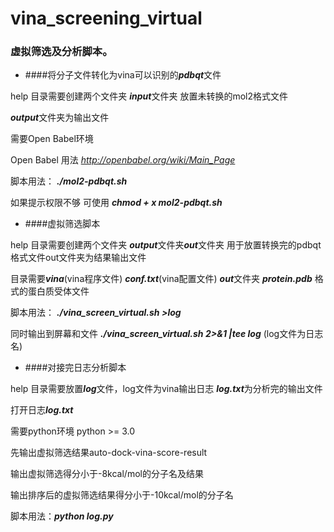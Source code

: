 # vina_screening_virtual

### 虚拟筛选及分析脚本。

* ####将分子文件转化为vina可以识别的***pdbqt***文件

help 目录需要创建两个文件夹 ***input***文件夹 放置未转换的mol2格式文件

***output***文件夹为输出文件

需要Open Babel环境

Open Babel 用法 *http://openbabel.org/wiki/Main_Page*  

脚本用法： ***./mol2-pdbqt.sh***  

如果提示权限不够 可使用 ***chmod + x mol2-pdbqt.sh***
  
* ####虚拟筛选脚本

help 目录需要创建两个文件夹 ***output***文件夹***out***文件夹 用于放置转换完的pdbqt格式文件out文件夹为结果输出文件  

目录需要***vina***(vina程序文件) ***conf.txt***(vina配置文件) ***out***文件夹  ***protein.pdb*** 格式的蛋白质受体文件 

脚本用法： ***./vina_screen_virtual.sh >log***

同时输出到屏幕和文件 ***./vina_screen_virtual.sh 2>&1 |tee log*** (log文件为日志名)
  
* ####对接完日志分析脚本  

help 目录需要放置***log***文件，log文件为vina输出日志 ***log.txt***为分析完的输出文件

打开日志***log.txt***    

需要python环境 python >= 3.0
 
先输出虚拟筛选结果auto-dock-vina-score-result

输出虚拟筛选得分小于-8kcal/mol的分子名及结果

输出排序后的虚拟筛选结果得分小于-10kcal/mol的分子名  

脚本用法：***python log.py***
 
